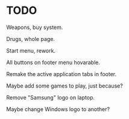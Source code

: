 # TODO

Weapons, buy system. 

Drugs, whole page. 

Start menu, rework. 

All buttons on footer menu hovarable. 

Remake the active application tabs in footer. 

Maybe add some games to play, just because? 

Remove "Samsung" logo on laptop. 

Maybe change Windows logo to another?

